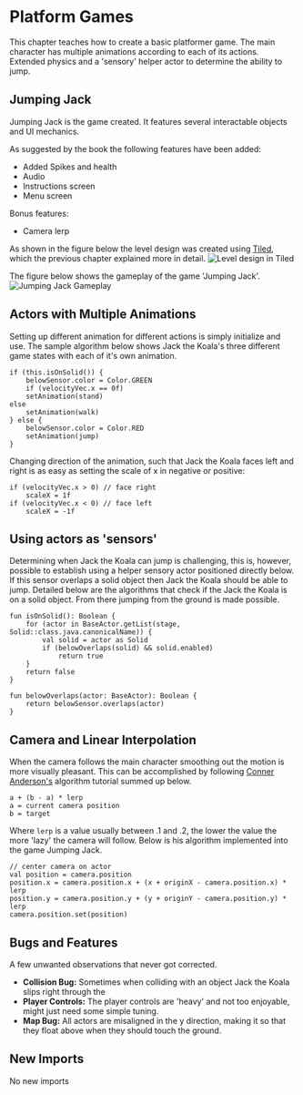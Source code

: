 # Platform Games
This chapter teaches how to create a basic platformer game. The main character has multiple animations according to each of its actions. Extended physics and a 'sensory' helper actor to determine the ability to jump.

## Jumping Jack
Jumping Jack is the game created. It features several interactable objects and UI mechanics.

As suggested by the book the following features have been added:
* Added Spikes and health
* Audio
* Instructions screen
* Menu screen

Bonus features:
* Camera lerp

As shown in the figure below the level design was created using [Tiled](https://www.mapeditor.org), which the previous chapter explained more in detail.
![Level design in Tiled](https://user-images.githubusercontent.com/4059636/62594254-2b478700-b8da-11e9-8be3-18c583a1ce5a.png)

The figure below shows the gameplay of the game 'Jumping Jack'.
![Jumping Jack Gameplay](https://user-images.githubusercontent.com/4059636/62594274-43b7a180-b8da-11e9-861c-60f4d84264fd.png)

## Actors with Multiple Animations
Setting up different animation for different actions is simply initialize and use.
The sample algorithm below shows Jack the Koala's three different game states with each of it's own animation.
```
if (this.isOnSolid()) {
    belowSensor.color = Color.GREEN
    if (velocityVec.x == 0f)
    setAnimation(stand)
else
    setAnimation(walk)
} else {
    belowSensor.color = Color.RED
    setAnimation(jump)
}
```
Changing direction of the animation, such that Jack the Koala faces left and right is as easy as setting the scale of x in negative or positive: 
``` 
if (velocityVec.x > 0) // face right
    scaleX = 1f
if (velocityVec.x < 0) // face left
    scaleX = -1f
```

## Using actors as 'sensors'
Determining when Jack the Koala can jump is challenging, this is, however, possible to establish using a helper sensory actor positioned directly below. If this sensor overlaps a solid object then Jack the Koala should be able to jump. Detailed below are the algorithms that check if the Jack the Koala is on a solid object. From there jumping from the ground is made possible.

```
fun isOnSolid(): Boolean {
    for (actor in BaseActor.getList(stage, Solid::class.java.canonicalName)) {
        val solid = actor as Solid
        if (belowOverlaps(solid) && solid.enabled)
            return true
    }
    return false
}
```
```
fun belowOverlaps(actor: BaseActor): Boolean {
    return belowSensor.overlaps(actor) 
}
```

## Camera and Linear Interpolation
When the camera follows the main character smoothing out the motion is more visually pleasant.
This can be accomplished by following [Conner Anderson's](https://www.youtube.com/watch?v=M6KAYk9Xup4) algorithm tutorial summed up below.
```
a + (b - a) * lerp
a = current camera position
b = target
```
Where `lerp` is a value usually between .1 and .2, the lower the value the more 'lazy' the camera will follow. Below is his algorithm implemented into the game Jumping Jack.

```
// center camera on actor
val position = camera.position
position.x = camera.position.x + (x + originX - camera.position.x) * lerp
position.y = camera.position.y + (y + originY - camera.position.y) * lerp
camera.position.set(position)
```

## Bugs and Features
A few unwanted observations that never got corrected.
* **Collision Bug:** Sometimes when colliding with an object Jack the Koala slips right through the 
* **Player Controls:** The player controls are 'heavy' and not too enjoyable, might just need some simple tuning.
* **Map Bug:** All actors are misaligned in the y direction, making it so that they float above when they should touch the ground.

## New Imports

No new imports
